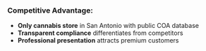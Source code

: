 ### **Competitive Advantage:**

- **Only cannabis store** in San Antonio with public COA database
- **Transparent compliance** differentiates from competitors
- **Professional presentation** attracts premium customers
